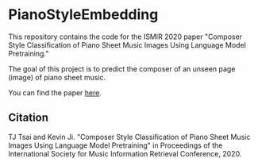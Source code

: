 # PianoStyleEmbedding

This repository contains the code for the ISMIR 2020 paper "Composer Style Classification of Piano Sheet Music Images Using Language Model Pretraining."

The goal of this project is to predict the composer of an unseen page (image) of piano sheet music.

You can find the paper [here](http://pages.hmc.edu/ttsai/assets/PianoStyleClassification_ismir2020.pdf).

## Citation

TJ Tsai and Kevin Ji. "Composer Style Classification of Piano Sheet Music Images Using Language Model Pretraining" in Proceedings of the International Society for Music Information Retrieval Conference, 2020.
